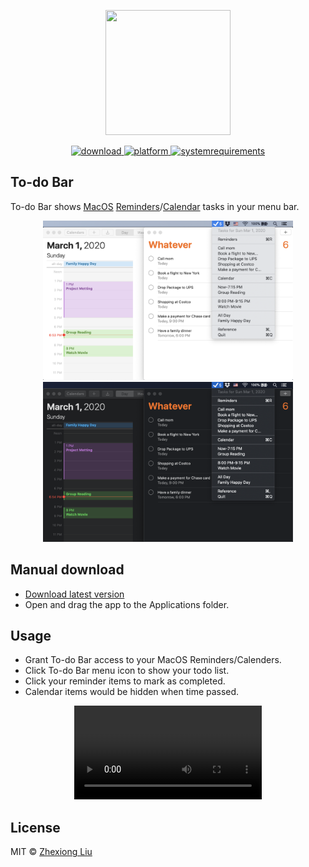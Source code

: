 <p align="center">
	<img width="200" height="200" margin-right="100%" src="https://github.com/ZhexiongLiu/TodoBar/blob/master/To-do%20Bar/Assets.xcassets/AppIcon.appiconset/1024.png?raw=true">
</p>
<p align="center">
<a href="https://github.com/ZhexiongLiu/TodoBar/releases/latest">
 		<img src="https://img.shields.io/badge/download-latest-brightgreen.svg" alt="download">
	<a href="https://www.apple.com/macos/">
 		<img src="https://img.shields.io/badge/platform-macOS-lightgrey.svg" alt="platform">
	</a>
	<a href="https://img.shields.io/badge/requirements-macOS High Catalina+-ff69b4.svg">
 		<img src="https://img.shields.io/badge/requirements-macOS High Catalina+-ff69b4.svg" alt="systemrequirements">
	</a>
</p>

## To-do Bar
To-do Bar shows [MacOS](https://www.apple.com/macos/) [Reminders](https://support.apple.com/guide/reminders/)/[Calendar](https://support.apple.com/guide/calendar/) tasks in your menu bar.

<p align="center">
	<img width="400" src="img/screen1.png">
	<img width="400" src="img/screen2.png">
</p>


## Manual download

* [Download latest version](https://github.com/ZhexiongLiu/TodoBar/releases/latest)
* Open and drag the app to the Applications folder.

## Usage

* Grant To-do Bar access to your MacOS Reminders/Calenders.
* Click To-do Bar menu icon to show your todo list.
* Click your reminder items to mark as completed.
* Calendar items would be hidden when time passed.

<p align="center">
	<video src="img/tutorial.mov" type="video/mov" autoplay="autoplay">
		
</p>


## License

MIT &copy; [Zhexiong Liu](https://github.com/ZhexiongLiu)
